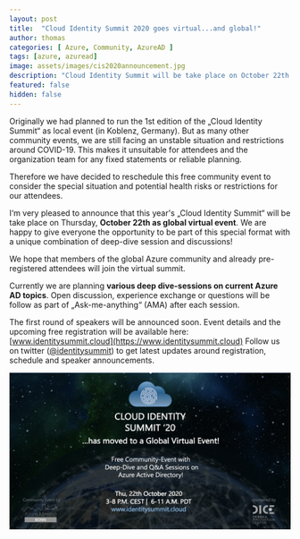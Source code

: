```yaml
---
layout: post
title:  "Cloud Identity Summit 2020 goes virtual...and global!"
author: thomas
categories: [ Azure, Community, AzureAD ]
tags: [azure, azuread]
image: assets/images/cis2020announcement.jpg
description: "Cloud Identity Summit will be take place on October 22th as global virtual event. Find out more about this free Azure community event in my latest announcement."
featured: false
hidden: false
---
```


Originally we had planned to run the 1st edition of the „Cloud Identity Summit“ as local event (in Koblenz, Germany).
But as many other community events, we are still facing an unstable situation and restrictions around COVID-19. This makes it unsuitable for attendees and the organization team for any fixed statements or reliable planning.

Therefore we have decided to reschedule this free community event to consider the special situation and potential health risks or restrictions for our attendees. 

I‘m very pleased to announce that this year's „Cloud Identity Summit“ will be take place on Thursday, **October 22th as global virtual event**. We are happy to give everyone the opportunity to be part of this special format with a unique combination of deep-dive session and discussions!

We hope that members of the global Azure community and already pre-registered attendees will join the virtual summit.

Currently we are planning **various deep dive-sessions on current Azure AD topics**. Open discussion, experience exchange or questions will be follow as part of „Ask-me-anything“ (AMA) after each session.

The first round of speakers will be announced soon.
Event details and the upcoming free registration will be available here: [www.identitysummit.cloud](https://www.identitysummit.cloud)
Follow us on twitter ([@identitysummit](https://twitter.com/identitysummit)) to get latest updates around registration, schedule and speaker announcements.

![](../2020-07-15-cloud-identity-summit-goes-virtual/cis_2020_virtual_announcement.png)
